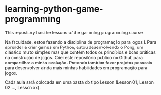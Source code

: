 # learning-python-game-programming
This repository has the lessons of the gamming programming course


Na faculdade, estou fazendo a disciplina de programação para jogos I. Para aprender a criar games em Python, estou desenvolvendo o Pong, um clássico muito simples mas que contém todos os princípios e boas práticas na construção de jogos.
Criei este repositório publico no Github para compartilhar a minha evolução. Pretendo também fazer projetos pessoais para desenvolver ainda mais minhas habilidades em programação para jogos.

Cada aula será colocada em uma pasta do tipo Lesson (Lesson 01, Lesson 02 ..., Lesson xx).
